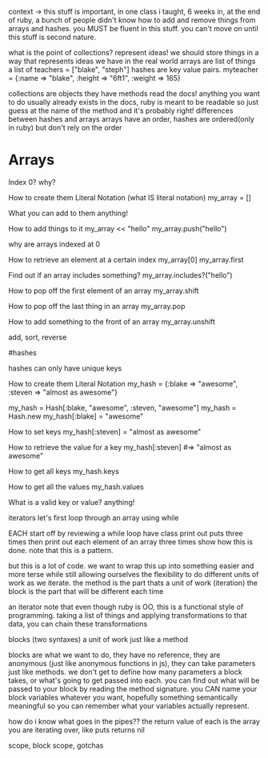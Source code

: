 context -> this stuff is important, in one class i taught, 6 weeks in, at the end of ruby, a bunch of people didn't know how to add and remove things from arrays and hashes.  you MUST be fluent in this stuff. you can't move on until this stuff is second nature.

what is the point of collections?
represent ideas!
we should store things in a way that represents ideas we have in the real world
arrays are list of things
a list of teachers = ["blake", "steph"]
hashes are key value pairs.
myteacher = {:name => "blake", :height => "6ft1", :weight => 165}

collections are objects
they have methods
read the docs!
anything you want to do usually already exists in the docs, ruby is meant to be readable so just guess at the name of the method and it's probably right!
differences between hashes and arrays
arrays have an order, hashes are ordered(only in ruby) but don't rely on the order

# Arrays

Index 0? why?

How to create them
Literal Notation (what IS literal notation)
my_array = []

What you can add to them
anything!

How to add things to it
my_array << "hello"
my_array.push("hello")

why are arrays indexed at 0

How to retrieve an element at a certain index
my_array[0]
my_array.first

Find out if an array includes something?
my_array.includes?("hello")

How to pop off the first element of an array
my_array.shift

How to pop off the last thing in an array
my_array.pop

How to add something to the front of an array
my_array.unshift

add, sort, reverse

#hashes

hashes can only have unique keys

How to create them
Literal Notation
my_hash = {:blake => "awesome", :steven => "almost as awesome"}

my_hash = Hash[:blake, "awesome", :steven, "awesome"]
my_hash = Hash.new
my_hash[:blake] = "awesome"

How to set keys
my_hash[:steven] = "almost as awesome"

How to retrieve the value for a key
my_hash[:steven] #=> "almost as awesome"

How to get all keys
my_hash.keys

How to get all the values
my_hash.values

What is a valid key or value?
anything!

iterators
let's first loop through an array using while

EACH
start off by reviewing a while loop
have class
print out puts three times
then print out each element of an array three times
show how this is done.  note that this is a pattern.

but this is a lot of code.  we want to wrap this up into something easier and more terse while still allowing ourselves the flexibility to do different units of work as we iterate.
the method is the part thats a unit of work (iteration) the block is the part that will be different each time

an iterator
note that even though ruby is OO, this is a functional style of programming.  taking a list of things and applying transformations to that data, you can chain these transformations

blocks (two syntaxes)
a unit of work just like a method

blocks are what we want to do, they have no reference, they are anonymous (just like anonymous functions in js), they can take parameters just like methods.  we don't get to define how many parameters a block takes, or what's going to get passed into each.  you can find out what will be passed to your block by reading the method signature.  you CAN name your block variables whatever you want, hopefully something semantically meaningful so you can remember what your variables actually represent.

how do i know what goes in the pipes??
the return value of each is the array you are iterating over, like puts returns nil

scope, block scope, gotchas
